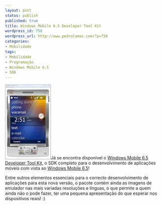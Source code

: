 ```yaml
---
layout: post
status: publish
published: true
title: Windows Mobile 6.5 Developer Tool Kit
wordpress_id: 758
wordpress_url: http://www.pedrolamas.com/?p=758
categories:
- Mobilidade
tags:
- Mobilidade
- Programação
- Windows Mobile 6.5
- SDK
---
```

[![Windows Mobile 6.5 Professional Emulator](/wp-content/uploads/2009/06/Windows-Mobile-6.5-Professional-Emulator.jpg "Windows Mobile 6.5 Professional Emulator")](http://www.microsoft.com/downloads/details.aspx?displaylang=en&FamilyID=20686a1d-97a8-4f80-bc6a-ae010e085a6e)Já se encontra disponível o [Windows Mobile 6.5 Developer Tool Kit](http://www.microsoft.com/downloads/details.aspx?displaylang=en&FamilyID=20686a1d-97a8-4f80-bc6a-ae010e085a6e), o SDK completo para o desenvolvimento de aplicações móveis com vista ao [Windows Mobile 6.5](/tag/windows-mobile-65/)!

Entre outros elementos essenciais para o correcto desenvolvimento de aplicações para esta nova versão, o pacote contém ainda as imagens de emulador nas mais variadas resoluções e línguas, o que permite a quem ainda não o pode fazer, ter uma pequena apresentação do que esperar nos dispositivos reais! :)
